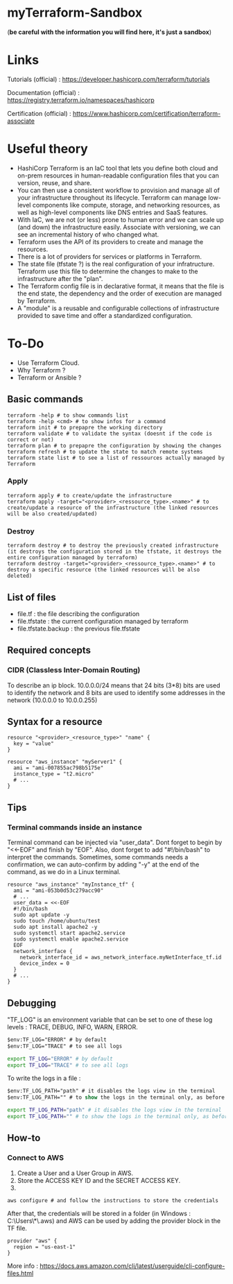 # myTerraform-Sandbox
(__be careful with the information you will find here, it's just a sandbox__)

# Links
Tutorials (official) : https://developer.hashicorp.com/terraform/tutorials 

Documentation (official) : https://registry.terraform.io/namespaces/hashicorp 

Certification (official) : https://www.hashicorp.com/certification/terraform-associate 

# Useful theory
- HashiCorp Terraform is an IaC tool that lets you define both cloud and on-prem resources in human-readable configuration files that you can version, reuse, and share.
- You can then use a consistent workflow to provision and manage all of your infrastructure throughout its lifecycle. Terraform can manage low-level components like compute, storage, and networking resources, as well as high-level components like DNS entries and SaaS features.
- With IaC, we are not (or less) prone to human error and we can scale up (and down) the infrastructure easily. Associate with versioning, we can see an incremental history of who changed what.
- Terraform uses the API of its providers to create and manage the resources.
- There is a lot of providers for services or platforms in Terraform.
- The state file (tfstate ?) is the real configuration of your infratructure. Terraform use this file to determine the changes to make to the infrastructure after the "plan".
- The Terraform config file is in  declarative format, it means that the file is the end state, the dependency and the order of execution are managed by Terraform.
- A "module" is a reusable and configurable collections of infrastructure provided to save time and offer a standardized configuration.

# To-Do
- Use Terraform Cloud.
- Why Terraform ?
- Terraform or Ansible ?

## Basic commands
```
terraform -help # to show commands list
terraform -help <cmd> # to show infos for a command
terraform init # to prepapre the working directory
terraform validate # to validate the syntax (doesnt if the code is correct or not)
terraform plan # to prepapre the configuration by showing the changes
terraform refresh # to update the state to match remote systems
terraform state list # to see a list of ressources actually managed by Terraform
```
### Apply
```
terraform apply # to create/update the infrastructure
terraform apply -target="<provider>_<ressource_type>.<name>" # to create/update a resource of the infrastructure (the linked resources will be also created/updated)
```
### Destroy
```
terraform destroy # to destroy the previously created infrastructure (it destroys the configuration stored in the tfstate, it destroys the entire configuration managed by terraform)
terraform destroy -target="<provider>_<ressource_type>.<name>" # to destroy a specific resource (the linked resources will be also deleted)
```

## List of files
- file.tf : the file describing the configuration
- file.tfstate : the current configuration managed by terraform
- file.tfstate.backup : the previous file.tfstate

## Required concepts
### CIDR (Classless Inter-Domain Routing)
To describe an ip block.
10.0.0.0/24 means that 24 bits (3\*8) bits are used to identify the network and 8 bits are used to identify some addresses in the network (10.0.0.0 to 10.0.0.255)


## Syntax for a resource
```hcl
resource "<provider>_<resource_type>" "name" {
  key = "value"
}
```

```hcl
resource "aws_instance" "myServer1" {
  ami = "ami-007855ac798b5175e"
  instance_type = "t2.micro"
  # ...
}
```

## Tips
### Terminal commands inside an instance
Terminal command can be injected via "user_data".
Dont forget to begin by "<<-EOF" and finish by "EOF".
Also, dont forget to add "#!/bin/bash" to interpret the commands.
Sometimes, some commands needs a confirmation, we can auto-confirm by adding "-y" at the end of the command, as we do in a Linux terminal.
```hcl
resource "aws_instance" "myInstance_tf" {
  ami = "ami-053b0d53c279acc90"
  # ...
  user_data = <<-EOF
  #!/bin/bash
  sudo apt update -y
  sudo touch /home/ubuntu/test
  sudo apt install apache2 -y
  sudo systemctl start apache2.service
  sudo systemctl enable apache2.service
  EOF
  network_interface {
    network_interface_id = aws_network_interface.myNetInterface_tf.id
    device_index = 0
  }
  # ...
}
```

## Debugging
"TF_LOG" is an environment variable that can be set to one of these log levels : TRACE, DEBUG, INFO, WARN, ERROR.
```ps
$env:TF_LOG="ERROR" # by default
$env:TF_LOG="TRACE" # to see all logs
```
```bash
export TF_LOG="ERROR" # by default
export TF_LOG="TRACE" # to see all logs
```
To write the logs in a file :
```ps
$env:TF_LOG_PATH="path" # it disables the logs view in the terminal
$env:TF_LOG_PATH="" # to show the logs in the terminal only, as before
```
```bash
export TF_LOG_PATH="path" # it disables the logs view in the terminal
export TF_LOG_PATH="" # to show the logs in the terminal only, as before
```

## How-to
### Connect to AWS
1. Create a User and a User Group in AWS.
2. Store the ACCESS KEY ID and the SECRET ACCESS KEY.
3.  
```
aws configure # and follow the instructions to store the credentials
```
After that, the credentials will be stored in a folder (in Windows : C:\Users\\*\\.aws) and AWS can be used by adding the provider block in the TF file.

```hcl
provider "aws" {
  region = "us-east-1"
}
```
More info : https://docs.aws.amazon.com/cli/latest/userguide/cli-configure-files.html 


